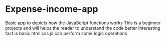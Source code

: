 # Expense-income-app
Basic app to depicts how the JavaScript functions works 
This is a beginner projects and will helps the reader to understand the code better 
Interesting fact is basic html css js can perform some logic operations
